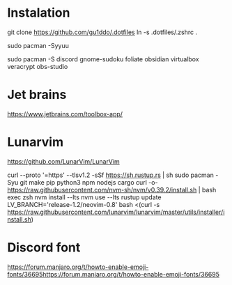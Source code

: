 # Instalation

git clone https://github.com/gu1ddo/.dotfiles
ln -s .dotfiles/.zshrc .

sudo pacman -Syyuu

sudo pacman -S discord gnome-sudoku foliate obsidian virtualbox veracrypt obs-studio

# Jet brains

https://www.jetbrains.com/toolbox-app/

# Lunarvim

https://github.com/LunarVim/LunarVim

curl --proto '=https' --tlsv1.2 -sSf https://sh.rustup.rs | sh
sudo pacman -Syu git make pip python3 npm nodejs cargo
curl -o- https://raw.githubusercontent.com/nvm-sh/nvm/v0.39.2/install.sh | bash
exec zsh
nvm install --lts
nvm use --lts
rustup update
LV_BRANCH='release-1.2/neovim-0.8' bash <(curl -s https://raw.githubusercontent.com/lunarvim/lunarvim/master/utils/installer/install.sh)

# Discord font

https://forum.manjaro.org/t/howto-enable-emoji-fonts/36695https://forum.manjaro.org/t/howto-enable-emoji-fonts/36695

